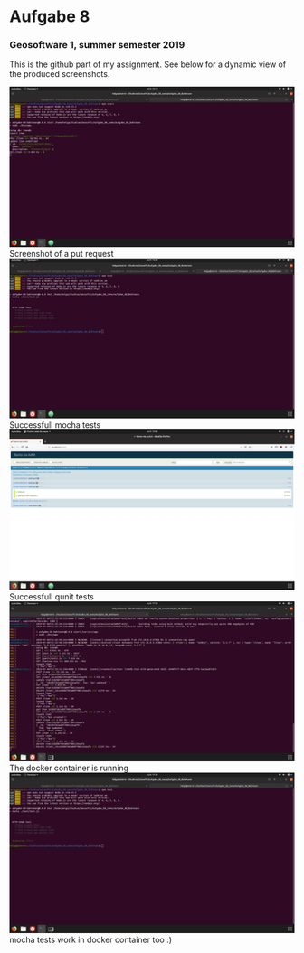 # Aufgabe 8 #
### Geosoftware 1, summer semester 2019 ###
This is the github part of my assignment. See below for a dynamic view of the produced screenshots.

![put request](put_req.png)
Screenshot of a put request
![mocha tests](test_mocha.png)
Successfull mocha tests
![qunit tests](test_qunit.png)
Successfull qunit tests
![running docker container](docker_running.png)
The docker container is running
![tests also work in running docker](docker_running_tests.png)
mocha tests work in docker container too :)

